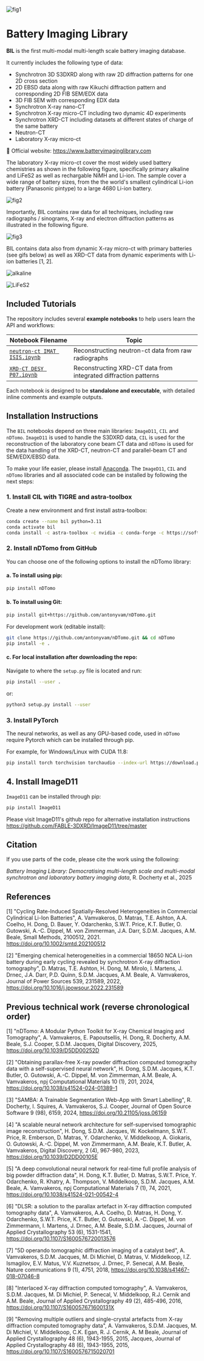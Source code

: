 ![fig1](https://github.com/antonyvam/BatteryImagingLibrary/blob/main/assets/fig1.png?raw=true)

# Battery Imaging Library

**BIL** is the first multi-modal multi-length scale battery imaging database.

It currently includes the following type of data:

- Synchrotron 3D S3DXRD along with raw 2D diffraction patterns for one 2D cross section
- 2D EBSD data along with raw Kikuchi diffraction pattern and corresponding 2D FIB SEM/EDX data
- 3D FIB SEM with corresponding EDX data
- Synchrotron X-ray nano-CT
- Synchrotron X-ray micro-CT including two dynamic 4D experiments
- Synchrotron XRD-CT including datasets at different states of charge of the same battery
- Neutron-CT
- Laboratory X-ray micro-ct

📘 Official website: https://www.batteryimaginglibrary.com

The laboratory X-ray micro-ct cover the most widely used battery chemistries as shown in the following figure, specifically primary alkaline and LiFeS2 as well as rechargable NiMH and Li-ion. The sample cover a wide range of battery sizes, from the the world's smallest cylindrical Li-ion battery (Panasonic pintype) to a large 4680 Li-ion battery.

![fig2](https://github.com/antonyvam/BatteryImagingLibrary/blob/main/assets/fig2.png?raw=true)

Importantly, BIL contains raw data for all techniques, including raw radiographs / sinograms, X-ray and electron diffraction patterns as illustrated in the following figure.

![fig3](https://github.com/antonyvam/BatteryImagingLibrary/blob/main/assets/fig3.png?raw=true)

BIL contains data also from dynamic X-ray micro-ct with primary batteries (see gifs below) as well as XRD-CT data from dynamic experiments with Li-ion batteries [1, 2].

![alkaline](https://github.com/antonyvam/BatteryImagingLibrary/blob/main/assets/alkaline_operando.gif?raw=true)

![LiFeS2](https://github.com/antonyvam/BatteryImagingLibrary/blob/main/assets/lifes2_operando.gif?raw=true)

## Included Tutorials

The repository includes several **example notebooks** to help users learn the API and workflows:


| Notebook Filename | Topic |
|------------------|--------|
| [`neutron-ct IMAT ISIS.ipynb`](https://github.com/antonyvam/BatteryImagingLibrary/blob/master/notebooks/neutron-ct_IMAT_ISIS.ipynb) | Reconstructing neutron-ct data from raw radiographs |
| [`XRD-CT DESY P07.ipynb`](https://github.com/antonyvam/BatteryImagingLibrary/blob/master/notebooks/XRD-CT_DESY_P07.ipynb) | Reconstructing XRD-CT data from integrated diffraction patterns |


Each notebook is designed to be **standalone and executable**, with detailed inline comments and example outputs.

## Installation Instructions

The `BIL` notebooks depend on three main libraries: `ImageD11`, `CIL` and `nDTomo`. `ImageD11` is used to handle the S3DXRD data, `CIL` is used for the reconstruction of the laboratory cone beam CT data and `nDTomo` is used for the data handling of the XRD-CT, neutron-CT and parallel-beam CT and SEM/EDX/EBSD data.


To make your life easier, please install [Anaconda](https://www.anaconda.com/products/distribution). The `ImageD11`, `CIL` and `nDTomo` libraries and all associated code can be installed by following the next steps:

### 1. Install CIL with TIGRE and astra-toolbox

Create a new environment and first install astra-toolbox:

```bash
conda create --name bil python=3.11
conda activate bil
conda install -c astra-toolbox -c nvidia -c conda-forge -c https://software.repos.intel.com/python/conda -c ccpi astra-toolbox cil tigre
```

### 2. Install nDTomo from GitHub

You can choose one of the following options to install the nDTomo library:

#### a. To install using pip:

```bash
pip install nDTomo
```

#### b. To install using Git:

```bash
pip install git+https://github.com/antonyvam/nDTomo.git
```
For development work (editable install):

```bash
git clone https://github.com/antonyvam/nDTomo.git && cd nDTomo
pip install -e .
```

#### c. For local installation after downloading the repo:

Navigate to where the `setup.py` file is located and run:

```bash
pip install --user .
```

or:

```bash
python3 setup.py install --user
```

### 3. Install PyTorch

The neural networks, as well as any GPU-based code, used in `nDTomo` require Pytorch which can be installed through pip.

For example, for Windows/Linux with CUDA 11.8:

```bash
pip install torch torchvision torchaudio --index-url https://download.pytorch.org/whl/cu118
```

## 4. Install ImageD11

`ImageD11` can be installed through pip:

```bash
pip install ImageD11
```

Please visit ImageD11's github repo for alternative installation instructions  https://github.com/FABLE-3DXRD/ImageD11/tree/master

## Citation

If you use parts of the code, please cite the work using the following:

*Battery Imaging Library: Democratising multi-length scale and
multi-modal synchrotron and laboratory battery imaging data*, R. Docherty et al., 2025

## References

[1] "Cycling Rate-Induced Spatially-Resolved Heterogeneities in Commercial Cylindrical Li-Ion Batteries", A. Vamvakeros, D. Matras, T.E. Ashton, A.A. Coelho, H. Dong, D. Bauer, Y. Odarchenko, S.W.T. Price, K.T. Butler, O. Gutowski, A.-C. Dippel, M. von Zimmerman, J.A. Darr, S.D.M. Jacques, A.M. Beale, Small Methods, 2100512, 2021. https://doi.org/10.1002/smtd.202100512

[2] "Emerging chemical heterogeneities in a commercial 18650 NCA Li-ion battery during early cycling revealed by synchrotron X-ray diffraction tomography", D. Matras, T.E. Ashton, H. Dong, M. Mirolo, I. Martens, J. Drnec, J.A. Darr, P.D. Quinn, S.D.M. Jacques, A.M. Beale, A. Vamvakeros, Journal of Power Sources 539, 231589, 2022, https://doi.org/10.1016/j.jpowsour.2022.231589

## Previous technical work (reverse chronological order)

[1] "nDTomo: A Modular Python Toolkit for X-ray Chemical Imaging and Tomography", A. Vamvakeros, E. Papoutsellis, H. Dong, R. Docherty, A.M. Beale, S.J. Cooper, S.D.M. Jacques, Digital Discovery, 2025, https://doi.org/10.1039/D5DD00252D

[2] "Obtaining parallax-free X-ray powder diffraction computed tomography data with a self-supervised neural network", H. Dong, S.D.M. Jacques, K.T. Butler, O. Gutowski, A.-C. Dippel, M. von Zimmerman, A.M. Beale, A. Vamvakeros, npj Computational Materials 10 (1), 201, 2024, https://doi.org/10.1038/s41524-024-01389-1

[3] "SAMBA: A Trainable Segmentation Web-App with Smart Labelling", R. Docherty, I. Squires, A. Vamvakeros, S.J. Cooper, Journal of Open Source Software 9 (98), 6159, 2024, https://doi.org/10.21105/joss.06159

[4] "A scalable neural network architecture for self-supervised tomographic image reconstruction", H. Dong, S.D.M. Jacques, W. Kockelmann, S.W.T. Price, R. Emberson, D. Matras, Y. Odarchenko, V. Middelkoop, A. Giokaris, O. Gutowski, A.-C. Dippel, M. von Zimmermann, A.M. Beale, K.T. Butler, A. Vamvakeros, Digital Discovery, 2 (4), 967-980, 2023, https://doi.org/10.1039/D2DD00105E

[5] "A deep convolutional neural network for real-time full profile analysis of big powder diffraction data", H. Dong, K.T. Butler, D. Matras, S.W.T. Price, Y. Odarchenko, R. Khatry, A. Thompson, V. Middelkoop, S.D.M. Jacques, A.M. Beale, A. Vamvakeros, npj Computational Materials 7 (1), 74, 2021, https://doi.org/10.1038/s41524-021-00542-4

[6] "DLSR: a solution to the parallax artefact in X-ray diffraction computed tomography data", A. Vamvakeros, A.A. Coelho, D. Matras, H. Dong, Y. Odarchenko, S.W.T. Price, K.T. Butler, O. Gutowski, A.-C. Dippel, M. von Zimmermann, I. Martens, J. Drnec, A.M. Beale, S.D.M. Jacques, Journal of Applied Crystallography 53 (6), 1531-1541, https://doi.org/10.1107/S1600576720013576

[7] "5D operando tomographic diffraction imaging of a catalyst bed", A. Vamvakeros, S.D.M. Jacques, M. Di Michiel, D. Matras, V. Middelkoop, I.Z. Ismagilov, E.V. Matus, V.V. Kuznetsov, J. Drnec, P. Senecal, A.M. Beale, Nature communications 9 (1), 4751, 2018, https://doi.org/10.1038/s41467-018-07046-8

[8] "Interlaced X-ray diffraction computed tomography", A. Vamvakeros, S.D.M. Jacques, M. Di Michiel, P. Senecal, V. Middelkoop, R.J. Cernik and A.M. Beale, Journal of Applied Crystallography 49 (2), 485-496, 2016, https://doi.org/10.1107/S160057671600131X

[9] "Removing multiple outliers and single-crystal artefacts from X-ray diffraction computed tomography data", A. Vamvakeros, S.D.M. Jacques, M. Di Michiel, V. Middelkoop, C.K. Egan, R. J. Cernik, A. M Beale, Journal of Applied Crystallography 48 (6), 1943-1955, 2015, 
Jacques, Journal of Applied Crystallography 48 (6), 1943-1955, 2015, https://doi.org/10.1107/S1600576715020701
